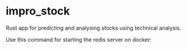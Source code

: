 
# impro_stock
Rust app for predicting and analysing stocks using technical analysis.

Use this command for starting the redis server on docker:
